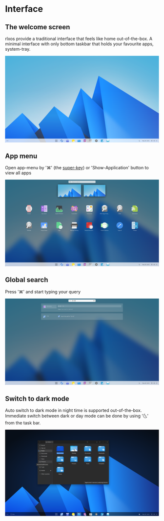 # Interface

## The welcome screen
rlxos provide a traditional interface that feels like home out-of-the-box. A minimal interface with only bottom taskbar that holds your favourite apps, system-tray.

![welcome-screen](assets/interface/01.png)


## App menu
Open app-menu by '⌘' (the [super-key](https://en.wikipedia.org/wiki/Super_key_(keyboard_button))) or 'Show-Application' button to view all apps

![app-menu](assets/interface/02.png)


## Global search
Press '⌘' and start typing your query

![global-search](assets/interface/03.png)



## Switch to dark mode
Auto switch to dark mode in night time is supported out-of-the-box. Immediate switch between dark or day mode can be done by using '🌜' from the task bar.

![dark-mode](assets/interface/05.png)